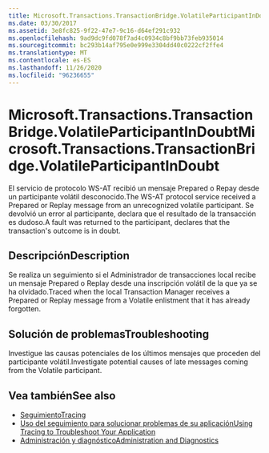 ```yaml
---
title: Microsoft.Transactions.TransactionBridge.VolatileParticipantInDoubt
ms.date: 03/30/2017
ms.assetid: 3e8fc825-9f22-47e7-9c16-d64ef291c932
ms.openlocfilehash: 9ad9dc9fd078f7ad4c0934c8bf9bb73feb935014
ms.sourcegitcommit: bc293b14af795e0e999e3304dd40c0222cf2ffe4
ms.translationtype: MT
ms.contentlocale: es-ES
ms.lasthandoff: 11/26/2020
ms.locfileid: "96236655"
---
```

# <a name="microsofttransactionstransactionbridgevolatileparticipantindoubt"></a><span data-ttu-id="0bd46-102">Microsoft.Transactions.TransactionBridge.VolatileParticipantInDoubt</span><span class="sxs-lookup"><span data-stu-id="0bd46-102">Microsoft.Transactions.TransactionBridge.VolatileParticipantInDoubt</span></span>

<span data-ttu-id="0bd46-103">El servicio de protocolo WS-AT recibió un mensaje Prepared o Repay desde un participante volátil desconocido.</span><span class="sxs-lookup"><span data-stu-id="0bd46-103">The WS-AT protocol service received a Prepared or Replay message from an unrecognized volatile participant.</span></span> <span data-ttu-id="0bd46-104">Se devolvió un error al participante, declara que el resultado de la transacción es dudoso.</span><span class="sxs-lookup"><span data-stu-id="0bd46-104">A fault was returned to the participant, declares that the transaction's outcome is in doubt.</span></span>  
  
## <a name="description"></a><span data-ttu-id="0bd46-105">Descripción</span><span class="sxs-lookup"><span data-stu-id="0bd46-105">Description</span></span>  

 <span data-ttu-id="0bd46-106">Se realiza un seguimiento si el Administrador de transacciones local recibe un mensaje Prepared o Replay desde una inscripción volátil de la que ya se ha olvidado.</span><span class="sxs-lookup"><span data-stu-id="0bd46-106">Traced when the local Transaction Manager receives a Prepared or Replay message from a Volatile enlistment that it has already forgotten.</span></span>  
  
## <a name="troubleshooting"></a><span data-ttu-id="0bd46-107">Solución de problemas</span><span class="sxs-lookup"><span data-stu-id="0bd46-107">Troubleshooting</span></span>  

 <span data-ttu-id="0bd46-108">Investigue las causas potenciales de los últimos mensajes que proceden del participante volátil.</span><span class="sxs-lookup"><span data-stu-id="0bd46-108">Investigate potential causes of late messages coming from the Volatile participant.</span></span>  
  
## <a name="see-also"></a><span data-ttu-id="0bd46-109">Vea también</span><span class="sxs-lookup"><span data-stu-id="0bd46-109">See also</span></span>

- [<span data-ttu-id="0bd46-110">Seguimiento</span><span class="sxs-lookup"><span data-stu-id="0bd46-110">Tracing</span></span>](index.md)
- [<span data-ttu-id="0bd46-111">Uso del seguimiento para solucionar problemas de su aplicación</span><span class="sxs-lookup"><span data-stu-id="0bd46-111">Using Tracing to Troubleshoot Your Application</span></span>](using-tracing-to-troubleshoot-your-application.md)
- [<span data-ttu-id="0bd46-112">Administración y diagnóstico</span><span class="sxs-lookup"><span data-stu-id="0bd46-112">Administration and Diagnostics</span></span>](../index.md)
